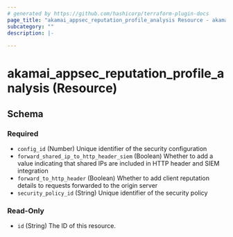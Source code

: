 ```yaml
---
# generated by https://github.com/hashicorp/terraform-plugin-docs
page_title: "akamai_appsec_reputation_profile_analysis Resource - akamai"
subcategory: ""
description: |-
  
---
```


# akamai_appsec_reputation_profile_analysis (Resource)





<!-- schema generated by tfplugindocs -->
## Schema

### Required

- `config_id` (Number) Unique identifier of the security configuration
- `forward_shared_ip_to_http_header_siem` (Boolean) Whether to add a value indicating that shared IPs are included in HTTP header and SIEM integration
- `forward_to_http_header` (Boolean) Whether to add client reputation details to requests forwarded to the origin server
- `security_policy_id` (String) Unique identifier of the security policy

### Read-Only

- `id` (String) The ID of this resource.
